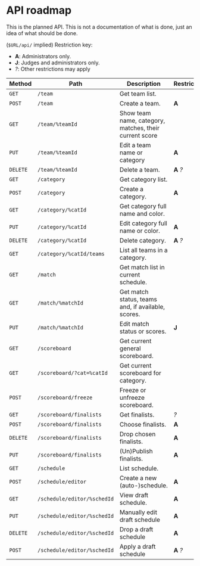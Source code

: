 # API roadmap

This is the planned API. This is not a documentation of what is done, just an idea of what should be done.

(`$URL/api/` implied)
Restriction key:
- **A**: Administrators only.
- **J**: Judges and administrators only.
- _?_: Other restrictions may apply

Method | Path | Description | Restrictions
---|---|---|---
`GET` | `/team` | Get team list.
`POST` | `/team` | Create a team. | **A**
`GET` | `/team/%teamId` | Show team name, category, matches, their current score
`PUT` | `/team/%teamId` | Edit a team name or category | **A**
`DELETE` | `/team/%teamId` | Delete a team. | **A** _?_
`GET` | `/category` | Get category list.
`POST` | `/category` | Create a category. | **A**
`GET` | `/category/%catId` | Get category full name and color.
`PUT` | `/category/%catId` | Edit category full name or color. | **A**
`DELETE` | `/category/%catId` | Delete category. | **A** _?_
`GET` | `/category/%catId/teams` | List all teams in a category.
`GET` | `/match` | Get match list in current schedule.
`GET` | `/match/%matchId` | Get match status, teams and, if available, scores.
`PUT` | `/match/%matchId` | Edit match status or scores. | **J**
`GET` | `/scoreboard` | Get current general scoreboard.
`GET` | `/scoreboard/?cat=%catId` | Get current scoreboard for category.
`POST` | `/scoreboard/freeze` | Freeze or unfreeze scoreboard.
`GET` | `/scoreboard/finalists` | Get finalists. | _?_
`POST` | `/scoreboard/finalists` | Choose finalists. | **A**
`DELETE` | `/scoreboard/finalists` | Drop chosen finalists. | **A**
`PUT` | `/scoreboard/finalists` | (Un)Publish finalists. | **A**
`GET` | `/schedule` | List schedule.
`POST` | `/schedule/editor` | Create a new (auto-)schedule. | **A**
`GET` | `/schedule/editor/%schedId` | View draft schedule. | **A**
`PUT` | `/schedule/editor/%schedId` | Manually edit draft schedule | **A**
`DELETE` | `/schedule/editor/%schedId` | Drop a draft schedule | **A**
`POST` | `/schedule/editor/%schedId` | Apply a draft schedule | **A** _?_
